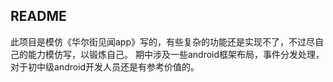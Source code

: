 

   ## README
  此项目是模仿《华尔街见闻app》写的，有些复杂的功能还是实现不了，不过尽自己的能力模仿写，以锻炼自己。
  期中涉及一些android框架布局，事件分发处理，对于初中级android开发人员还是有参考价值的。